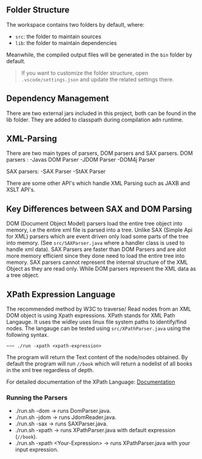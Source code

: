 ## Folder Structure

The workspace contains two folders by default, where:

- `src`: the folder to maintain sources
- `lib`: the folder to maintain dependencies

Meanwhile, the compiled output files will be generated in the `bin` folder by default.

> If you want to customize the folder structure, open `.vscode/settings.json` and update the related settings there.

## Dependency Management

There are two external jars included in this project, both can be found in the lib folder. They are added to classpath during compilation adn runtime.

## XML-Parsing

There are two main types of parsers, DOM parsers and SAX parsers. 
DOM parsers :
-Javas DOM Parser
-JDOM Parser
-DOM4j Parser

SAX parsers:
-SAX Parser
-StAX Parser

There are some other API's which handle XML Parsing such as JAXB and XSLT API's.

## Key Differences between SAX and DOM Parsing

DOM (Document Object Model) parsers load the entire tree object into memory, i.e the entire xml file is parsed into a tree. Unlike SAX (Simple Api for XML) parsers which are event driven only load some parts of the tree into memory. (See `src/SAXParser.java` where a handler class is used to handle xml data). SAX Parsers are faster than DOM Parsers and are alot more memory efficient since they done need to load the entire tree into memory. SAX parsers cannot represent the internal structure of the XML Object as they are read only. While DOM parsers represent the XML data as a tree object.

## XPath Expression Language

The recommended method by W3C to traverse/ Read nodes from an XML DOM object is using Xpath expressions. XPath stands for XML Path Langauge. It uses the widley uses linux file system paths to identify/find nodes. The langauge can be tested using `src/XPathParser.java` using the following syntax.

    ~~~ ./run -xpath <xpath-expression>

The program will return the Text content of the node/nodes obtained. By default the program will run ```//book``` which will return a nodelist of all books in the xml tree regardless of depth.

For detailed documentation of the XPath Language: [Documentation](https://docs.oracle.com/javase%2F7%2Fdocs%2Fapi%2F%2F/javax/xml/xpath/package-summary.html)

### Running the Parsers
- ./run.sh -dom -> runs DomParser.java.
- ./run.sh -jdom -> runs JdomReader.java.
- ./run.sh -sax -> runs SAXParser.java.
- ./run.sh -xpath -> runs XPathParser.java with default expression (`//book`).
- ./run.sh -xpath \<Your-Expression\> -> runs XPathParser.java with your input expression.

